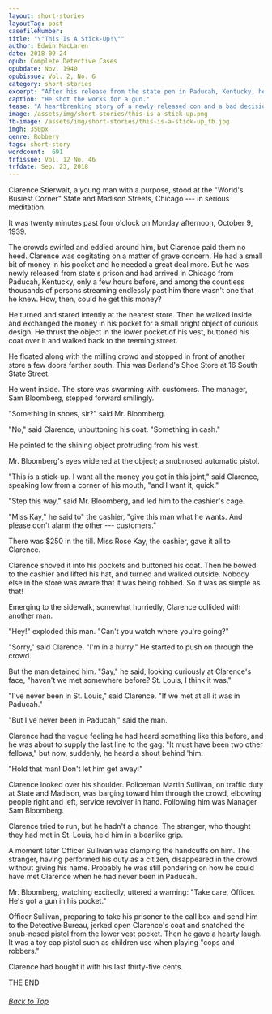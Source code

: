 ```yaml
---
layout: short-stories
layoutTag: post
casefileNumber: 
title: "\"This Is A Stick-Up!\""
author: Edwin MacLaren
date: 2018-09-24
opub: Complete Detective Cases 
opubdate: Nov. 1940
opubissue: Vol. 2, No. 6 
category: short-stories
excerpt: "After his release from the state pen in Paducah, Kentucky, he only had $0.35. And he needed to get more. But how?"
caption: "He shot the works for a gun."
tease: "A heartbreaking story of a newly released con and a bad decision."
image: /assets/img/short-stories/this-is-a-stick-up.png
fb-image: /assets/img/short-stories/this-is-a-stick-up_fb.jpg
imgh: 350px
genre: Robbery 
tags: short-story
wordcount:  691 
trfissue: Vol. 12 No. 46
trfdate: Sep. 23, 2018
---
```


Clarence Stierwalt, a young man with a purpose, stood at the "World's Busiest Corner" State and Madison Streets, Chicago --- in serious meditation.

It was twenty minutes past four o'clock on Monday afternoon, October 9, 1939.

The crowds swirled and eddied around him, but Clarence paid them no heed. Clarence was cogitating on a matter of grave concern. He had a small bit of money in his pocket and he needed a great deal more. But he was newly released from state's prison and had arrived in Chicago from Paducah, Kentucky, only a few hours before, and among the countless thousands of persons streaming endlessly past him there wasn't one that he knew. How, then, could he get this money?

He turned and stared intently at the nearest store. Then he walked inside and exchanged the money in his pocket for a small bright object of curious design. He thrust the object in the lower pocket of his vest, buttoned his coat over it and walked back to the teeming street.

He floated along with the milling crowd and stopped in front of another store a few doors farther south. This was Berland's Shoe Store at 16 South State Street.

He went inside. The store was swarming with customers. The manager, Sam Bloomberg, stepped forward smilingly.

"Something in shoes, sir?" said Mr. Bloomberg.

"No," said Clarence, unbuttoning his coat. "Something in cash."

He pointed to the shining object protruding from his vest.

Mr. Bloomberg's eyes widened at the object; a snubnosed automatic pistol.

"This is a stick-up. I want all the money you got in this joint," said Clarence, speaking low from a corner of his mouth, "and I want it, quick."

"Step this way," said Mr. Bloomberg, and led him to the cashier's cage.

"Miss Kay," he said to" the cashier, "give this man what he wants. And please don't alarm the other --- customers." 

There was $250 in the till. Miss Rose Kay, the cashier, gave it all to Clarence.

Clarence shoved it into his pockets and buttoned his coat. Then he bowed to the cashier and lifted his hat, and turned and walked outside. Nobody else in the store was aware that it was being robbed. So it was as simple as that! 

Emerging to the sidewalk, somewhat hurriedly, Clarence collided with another man.

"Hey!" exploded this man. "Can't you watch where you're going?"

"Sorry," said Clarence. "I'm in a hurry." He started to push on through the crowd.

But the man detained him. "Say," he said, looking curiously at Clarence's face, "haven't we met somewhere before? St. Louis, I think it was."

"I've never been in St. Louis," said Clarence. "If we met at all it was in Paducah."

"But I've never been in Paducah," said the man.

Clarence had the vague feeling he had heard something like this before, and he was about to supply the last line to the gag: "It must have been two other fellows," but now, suddenly, he heard a shout behind 'him:

"Hold that man! Don't let him get away!"

Clarence looked over his shoulder. Policeman Martin Sullivan, on traffic duty at State and Madison, was barging toward him through the crowd, elbowing people right and left, service revolver in hand. Following him was Manager Sam Bloomberg.

Clarence tried to run, but he hadn't a chance. The stranger, who thought they had met in St. Louis, held him in a bearlike grip.

A moment later Officer Sullivan was clamping the handcuffs on him. The stranger, having performed his duty as a citizen, disappeared in the crowd without giving his name. Probably he was still pondering on how he could have met Clarence when he had never been in Paducah.

Mr. Bloomberg, watching excitedly, uttered a warning: "Take care, Officer. He's got a gun in his pocket."

Officer Sullivan, preparing to take his prisoner to the call box and send him to the Detective Bureau, jerked open Clarence's coat and snatched the snub-nosed pistol from the lower vest pocket. Then he gave a hearty laugh. It was a toy cap pistol such as children use when playing "cops and robbers."

Clarence had bought it with his last thirty-five cents.

<p id="theend">THE END</p>
<h6 class="btt"><a href="#top">Back to Top</a></h6>
